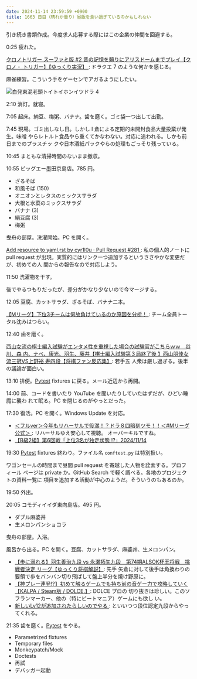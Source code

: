 ```yaml
---
date: 2024-11-14 23:59:59 +0900
title: 1663 日目（晴れか曇り）昼飯を食い過ぎているのかもしれない
---
```


引き続き書類作成。今度求人応募する際にはこの企業の仲間を回避する。

0:25 疲れた。

[クロノトリガー スーファミ版 #2 昔の記憶を頼りにアリスドームまでプレイ【クロノ・
トリガー】【ゆっくり実況】
](https://www.youtube.com/watch?v=QcJnNfYYPzA): ドラクエ 7 のような何かを感じる。

麻雀練習。こういう手をゲーセンでアガるようにしたい。

![白発東混老頭トイトイホンイツドラ 4](https://pbs.twimg.com/media/GcR0WgdbMAAve1k?format=png&name=small)

2:10 消灯。就寝。

7:05 起床。納豆、梅粥、バナナ。歯を磨く。ゴミ袋一つ出して出勤。

7:45 現場。ゴミ出しなし日。しかし I 倉による定期的未開封食品大量投棄が発生。味噌
やらレトルト食品やら重くてかなわない。対応に追われる。しかも前日までのプラスチッ
クや日本酒紙パックやらの処理もごっそり残っている。

10:45 まともな清掃時間のないまま撤収。

10:55 ビッグエー墨田京島店。785 円。

* ざるそば
* 和風そば (150)
* オニオンとレタスのミックスサラダ
* 大根と水菜のミックスサラダ
* バナナ (3)
* 絹豆腐 (3)
* 梅粥

曳舟の部屋。洗濯開始。PC を開く。

[Add resource to yaml.rst by cyr1l0u · Pull Request #281
](https://github.com/showa-yojyo/notebook/pull/281): 私の個人的ノートに pull
request が出現。実質的にはリンク一つ追加するというささやかな変更だが、初めての人
間からの報告なので対応しよう。

11:50 洗濯物を干す。

後でやるつもりだったが、差分がかなり少ないので今マージする。

12:05 豆腐、カットサラダ、ざるそば、バナナ二本。

[【Mリーグ】下位3チームは何故負けているのか原因を分析！
](https://www.youtube.com/watch?v=0EkjZnrD1_c): チーム全員トータル沈みはつらい。

12:40 歯を磨く。

[西山女流の棋士編入試験がエンタメ性を重視した場合の試験官がこちらｗｗ　谷川、森
内、ナベ、康光、羽生、藤井【棋士編入試験第３局終了後 】西山朋佳女流三冠VS上野裕
寿四段【将棋ファン反応集】](https://www.youtube.com/watch?v=HUxMe8-I-TQ): 若手五
人衆は厳し過ぎる。後半の議論が面白い。

13:10 排便。[Pytest] fixtures に戻る。メール近辺から再開。

14:00 前、コードを書いたり YouTube を聞いたりしていたはずだが、ひどい睡魔に襲わ
れて眠る。PC を閉じるのがやっとだった。

17:30 復活。PC を開く。Windows Update を対応。

* [＜フルver＞今年もリハーサルで役満！？ドラ８四暗刻ツモ！！＜#Mリーグ 公式＞
  ](https://www.youtube.com/watch?v=zfRFAEKNfrE): リハーサルゆえ安心して視聴。
  オーバーキルですね。
* [【B級2組】第6回戦「上位3名が独走状態 !?」2024/11/14
  ](https://www.youtube.com/watch?v=1sU0Kb84lck)

19:30 [Pytest] fixtures 終わり。ファイル名 `conftest.py` は特別扱い。

ワゴンセールの時間まで昼間 pull request を寄越した人物を詮索する。プロフィール
ページは private か。GitHub Search で軽く調べる。各地のプロジェクトの資料一覧に
項目を追加する活動が中心のようだ。そういうのもあるのか。

19:50 外出。

20:05 コモディイイダ東向島店。495 円。

* ダブル麻婆丼
* 生メロンパンショコラ

曳舟の部屋。入浴。

風呂から出る。PC を開く。豆腐、カットサラダ、麻婆丼、生メロンパン。

* [【歩に溺れる】羽生善治九段 vs 永瀬拓矢九段　第74期ALSOK杯王将戦　挑戦者決定
  リーグ【ゆっくり将棋解説】](https://www.youtube.com/watch?v=4NOTHkTvr1U): 先手
  矢倉に対して後手は角換わりの要領で歩をバンバン切り飛ばして盤上半分を焼け野原に。
* [【神プレー連発!?】初めて触るゲームでも持ち前の音ゲー力で攻略していく【KALPA /
  Steam版 / DOLCE.】](https://www.youtube.com/watch?v=M-RSTZm7SCc): DOLCE プロの
  切り抜きは珍しい。このソフランマーカー、他の（特にビートマニア）ゲームにも欲し
  い。
* [新しいLv12が追加されたらしいのでやる
  ](https://www.youtube.com/watch?v=SK5LeTWYr8M): といいつつ段位認定九段からやっ
  てくれる。

21:35 歯を磨く。[Pytest] をやる。

* Parametrized fixtures
* Temporary files
* Monkeypatch/Mock
* Doctests
* 再試
* デバッガー起動

[pytest]: <https://docs.pytest.org/en/stable/>
